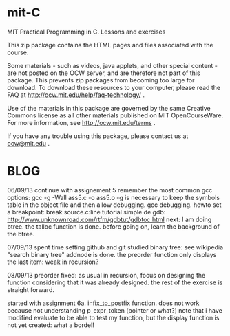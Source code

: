 mit-C
=====

MIT Practical Programming in C. Lessons and exercises

This zip package contains the HTML pages and files associated with the course. 

Some materials - such as videos, java applets, and other special content - are not posted on the OCW server, and are therefore not part of this package. This prevents zip packages from becoming too large for download. To download these resources to your computer, please read the FAQ at http://ocw.mit.edu/help/faq-technology/ .

Use of the materials in this package are governed by the same Creative Commons license as all other materials published on MIT OpenCourseWare. For more information, see http://ocw.mit.edu/terms .

If you have any trouble using this package, please contact us at ocw@mit.edu .

BLOG
====

06/09/13
continue with assignement 5
remember the most common gcc options: gcc -g -Wall ass5.c -o ass5.o
-g is necessary to keep the symbols table in the object file and then allow debugging.
gcc debugging. howto set a breakpoint: break source.c:line
tutorial simple de gdb: http://www.unknownroad.com/rtfm/gdbtut/gdbtoc.html
next: I am doing btree. the talloc function is done. before going on, learn the background of the btree.

07/09/13
spent time setting github and git
studied binary tree: see wikipedia "search binary tree"
addnode is done. the preorder function only displays the last item: weak in recursion?

08/09/13
preorder fixed: as usual in recursion, focus on designing the function
considering that it was already designed.
the rest of the exercise is straight forward.

started with assignment 6a. infix_to_postfix function. does not work because not understanding  p_expr_token (pointer or what?)
note that i have modified evaluate to be able to test my function, but the display function is not yet created: what a bordel!

